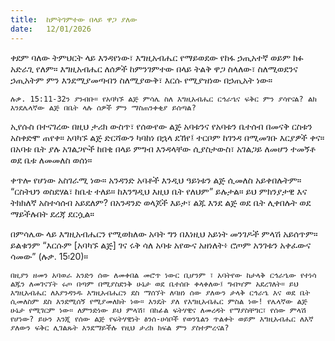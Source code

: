 ```yaml
---
title:  ከምትገምተው በላይ ዋጋ ያለው
date:   12/01/2026
---
```


ቀደም ባለው ትምህርት ላይ እንዳየነው፣ እግዚአብሔር የማይወደው የከፋ ኃጢአተኛ ወይም ክፉ አድራጊ የለም። እግዚአብሔር ለሰዎች ከምንገምተው በላይ ትልቅ ዋጋ ስላለው፣ ስለሚወደንና ኃጢአትም ምን እንደሚያመጣብን ስለሚያውቅ፣ እርሱ የሚያዝነው በኃጢአት ነው።

`ሉቃ. 15:11-32ን ያንብቡ። የአባካኙ ልጅ ምሳሌ ስለ እግዚአብሔር ርኅራኄና ፍቅር ምን ያሳየናል? ልክ እንደሌላኛው ልጅ በቤት ላሉ ሰዎች ምን ማስጠንቀቂያ ይሰጣል?`


ኢየሱስ በተናገረው በዚህ ታሪክ ውስጥ፣ የሰውየው ልጅ አባቱንና የአባቱን ቤተሰብ በመናቅ ርስቱን አስቀድሞ ጠየቀ። አባካኙ ልጅ ድርሻውን ካባከነ በኋላ ደኸየ፤ ተርቦም ከገንዳ በሚመገቡ እርያዎች ቀና። በአባቱ ቤት ያሉ አገልጋዮች ከበቂ በላይ ምግብ እንዳላቸው ሲያስታውስ፣ አገልጋይ ለመሆን ተመኝቶ ወደ ቤቱ ለመመለስ ወሰነ።

ቀጥሎ የሆነው አስገራሚ ነው። አንዳንድ አባቶች እንዲህ ዓይነቱን ልጅ ሲመለስ አይቀበሉትም። “ርስትህን ወስደሃል፣ ከቤቴ ተለይ። ከእንግዲህ እዚህ ቤት የለህም” ይሉታል። ይህ ምክንያታዊ እና ትክክለኛ አስተሳሰብ አይደለም? በአንዳንድ ወላጆች እይታ፣ ልጁ እንደ ልጅ ወደ ቤት ሊቀበሉት ወደ ማይችሉበት ደረጃ ደርሷል።

በምሳሌው ላይ እግዚአብሔርን የሚወክለው አባት ግን በእነዚህ አይነት መንገዶች ምላሽ አይሰጥም። ይልቁንም “እርሱም [አባካኙ ልጅ] ገና ሩቅ ሳለ አባቱ አየውና አዘነለት፥ ሮጦም አንገቱን አቀፈውና ሳመው” (ሉቃ. 15፡20)።

`በዚያን ዘመን አባወራ አንድን ሰው ለመቀበል መሮጥ ነውር ቢሆንም ፣ አባትየው ከታላቅ ርኅራኄው የተነሳ ልጁን ለመገናኘት ሩጦ በጣም በሚያስደንቅ ሁኔታ ወደ ቤተሰቡ ቀላቀለው፤ ግብዣም አደረገለት። ይህ እግዚአብሔር ለእያንዳንዱ እግዚአብሔርን ደስ ማሰኘት ለባዘነ ሰው ያለውን ታላቅ ርኅራኄ እና ወደ ቤት ሲመለስም ደስ እንደሚሰኝ የሚያመለክት ነው። እንዴት ያለ የእግዚአብሔር ምስል ነው! የሌላኛው ልጅ ሁኔታ የሚገርም ነው። ለምንድነው ይህ ምላሽ፣ በከፊል ፍትሃዊና ለመረዳት የማያስቸግር፣ የሰው ምላሽ የሆነው? ይሁን እንጂ የሰው ልጅ የፍትሃዊነት ፅንሰ-ሀሳቦች የወንጌልን ጥልቀት ወይም እግዚአብሔር ለእኛ ያለውን ፍቅር ሊገልጹት እንደማይችሉ የዚህ ታሪክ ክፍል ምን ያስተምረናል?`